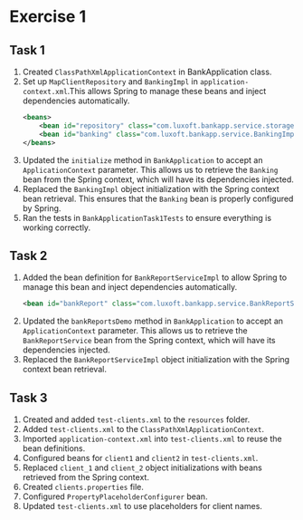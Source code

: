 # Exercise 1
## Task 1
1. Created `ClassPathXmlApplicationContext` in BankApplication class.
2. Set up `MapClientRepository` and `BankingImpl` in `application-context.xml`.This allows Spring to manage these beans 
and inject dependencies automatically.
    ```xml
    <beans>
        <bean id="repository" class="com.luxoft.bankapp.service.storage.MapClientRepository"/>
        <bean id="banking" class="com.luxoft.bankapp.service.BankingImpl" autowire="byType"/>
    </beans>
    ```
3. Updated the `initialize` method in `BankApplication` to accept an `ApplicationContext` parameter. This allows us to
retrieve the `Banking` bean from the Spring context, which will have its dependencies injected.
4. Replaced the `BankingImpl` object initialization with the Spring context bean retrieval. This ensures that the
`Banking` bean is properly configured by Spring.
5. Ran the tests in `BankApplicationTask1Tests` to ensure everything is working correctly.

## Task 2
1. Added the bean definition for `BankReportServiceImpl` to allow Spring to manage this bean and inject dependencies
automatically.
   ```xml
   <bean id="bankReport" class="com.luxoft.bankapp.service.BankReportServiceImpl" autowire="byType"/>
   ```
2. Updated the `bankReportsDemo` method in `BankApplication` to accept an `ApplicationContext` parameter. 
This allows us to retrieve the `BankReportService` bean from the Spring context, which will have its dependencies injected.
3. Replaced the `BankReportServiceImpl` object initialization with the Spring context bean retrieval.

## Task 3
1. Created and added `test-clients.xml` to the `resources` folder.
2. Added `test-clients.xml` to the `ClassPathXmlApplicationContext`.
3. Imported `application-context.xml` into `test-clients.xml` to reuse the bean definitions.
4. Configured beans for `client1` and `client2` in `test-clients.xml`.
5. Replaced `client_1` and `client_2` object initializations with beans retrieved from the Spring context.
6. Created `clients.properties` file.
7. Configured `PropertyPlaceholderConfigurer` bean.
8. Updated `test-clients.xml` to use placeholders for client names.
